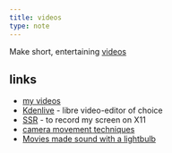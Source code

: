 ```yaml
---
title: videos
type: note
---
```

Make short, entertaining [videos](https://polarhive.net/videos/)

## links

- [my videos](https://polarhive.net/videos/notes/)
- [Kdenlive](https://kdenlive.org/en/) - libre video-editor of choice
- [SSR](https://www.maartenbaert.be/simplescreenrecorder/) - to record my screen on X11
- [camera movement techniques](https://piped.video/IiyBo-qLDeM)
- [Movies made sound with a lightbulb](https://piped.video/tg--L9TKL0I)
